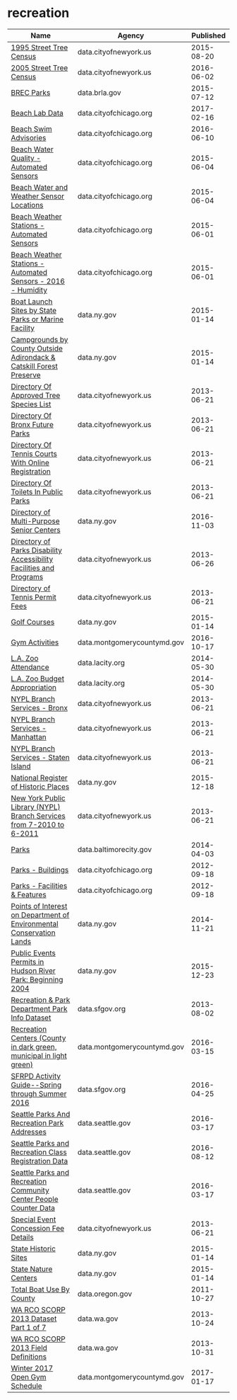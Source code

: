 # recreation

Name | Agency | Published
---- | ---- | ---------
[1995 Street Tree Census](../datasets/kyad-zm4j.md) | data.cityofnewyork.us | 2015-08-20
[2005 Street Tree Census](../datasets/29bw-z7pj.md) | data.cityofnewyork.us | 2016-06-02
[BREC Parks](../datasets/phg8-g77c.md) | data.brla.gov | 2015-07-12
[Beach Lab Data](../datasets/2ivx-z93u.md) | data.cityofchicago.org | 2017-02-16
[Beach Swim Advisories](../datasets/t62e-8nvc.md) | data.cityofchicago.org | 2016-06-10
[Beach Water Quality - Automated Sensors](../datasets/qmqz-2xku.md) | data.cityofchicago.org | 2015-06-04
[Beach Water and Weather Sensor Locations](../datasets/g3ip-u8rb.md) | data.cityofchicago.org | 2015-06-04
[Beach Weather Stations - Automated Sensors](../datasets/k7hf-8y75.md) | data.cityofchicago.org | 2015-06-01
[Beach Weather Stations - Automated Sensors - 2016 - Humidity](../datasets/7edu-s3u7.md) | data.cityofchicago.org | 2015-06-01
[Boat Launch Sites by State Parks or Marine Facility](../datasets/2gcg-hikh.md) | data.ny.gov | 2015-01-14
[Campgrounds by County Outside Adirondack & Catskill Forest Preserve](../datasets/5zxz-z3ci.md) | data.ny.gov | 2015-01-14
[Directory Of Approved Tree Species List](../datasets/99wq-x9cr.md) | data.cityofnewyork.us | 2013-06-21
[Directory Of Bronx Future Parks](../datasets/ssk8-4egt.md) | data.cityofnewyork.us | 2013-06-21
[Directory Of Tennis Courts With Online Registration](../datasets/j6ik-kjbs.md) | data.cityofnewyork.us | 2013-06-21
[Directory Of Toilets In Public Parks](../datasets/hjae-yuav.md) | data.cityofnewyork.us | 2013-06-21
[Directory of Multi-Purpose Senior Centers](../datasets/t4ba-giyx.md) | data.ny.gov | 2016-11-03
[Directory of Parks Disability Accessibility Facilities and Programs](../datasets/e4ej-j6hn.md) | data.cityofnewyork.us | 2013-06-26
[Directory of Tennis Permit Fees](../datasets/9n2n-hkug.md) | data.cityofnewyork.us | 2013-06-21
[Golf Courses](../datasets/cgck-srxx.md) | data.ny.gov | 2015-01-14
[Gym Activities](../datasets/3n2i-j4wu.md) | data.montgomerycountymd.gov | 2016-10-17
[L.A. Zoo Attendance](../datasets/3gwn-arjr.md) | data.lacity.org | 2014-05-30
[L.A. Zoo Budget Appropriation](../datasets/jpdu-8y8k.md) | data.lacity.org | 2014-05-30
[NYPL Branch Services - Bronx](../datasets/pfys-fabf.md) | data.cityofnewyork.us | 2013-06-21
[NYPL Branch Services - Manhattan](../datasets/3nja-bsch.md) | data.cityofnewyork.us | 2013-06-21
[NYPL Branch Services - Staten Island](../datasets/wibz-uqui.md) | data.cityofnewyork.us | 2013-06-21
[National Register of Historic Places](../datasets/iisn-hnyv.md) | data.ny.gov | 2015-12-18
[New York Public Library (NYPL) Branch Services from 7-2010 to 6-2011](../datasets/ne9z-skhf.md) | data.cityofnewyork.us | 2013-06-21
[Parks](../datasets/3r8a-uawz.md) | data.baltimorecity.gov | 2014-04-03
[Parks - Buildings](../datasets/2u2y-n6dm.md) | data.cityofchicago.org | 2012-09-18
[Parks - Facilities & Features](../datasets/y7qa-tvqx.md) | data.cityofchicago.org | 2012-09-18
[Points of Interest on Department of Environmental Conservation Lands](../datasets/yvkb-z58x.md) | data.ny.gov | 2014-11-21
[Public Events Permits in Hudson River Park: Beginning 2004](../datasets/nwx8-ckzy.md) | data.ny.gov | 2015-12-23
[Recreation & Park Department Park Info Dataset](../datasets/z76i-7s65.md) | data.sfgov.org | 2013-08-02
[Recreation Centers (County in dark green, municipal in light green)](../datasets/4cfy-a6bg.md) | data.montgomerycountymd.gov | 2016-03-15
[SFRPD Activity Guide--Spring through Summer 2016](../datasets/e3kj-6yzw.md) | data.sfgov.org | 2016-04-25
[Seattle Parks And Recreation Park Addresses](../datasets/v5tj-kqhc.md) | data.seattle.gov | 2016-03-17
[Seattle Parks and Recreation Class Registration Data](../datasets/pfm3-d3j2.md) | data.seattle.gov | 2016-08-12
[Seattle Parks and Recreation Community Center People Counter Data](../datasets/k7wr-k9jj.md) | data.seattle.gov | 2016-03-17
[Special Event Concession Fee Details](../datasets/7cqi-bt79.md) | data.cityofnewyork.us | 2013-06-21
[State Historic Sites](../datasets/m384-u5q6.md) | data.ny.gov | 2015-01-14
[State Nature Centers](../datasets/7gdv-fq7n.md) | data.ny.gov | 2015-01-14
[Total Boat Use By County](../datasets/yj9p-qyc6.md) | data.oregon.gov | 2011-10-27
[WA RCO SCORP 2013 Dataset Part 1 of 7](../datasets/irc2-87d5.md) | data.wa.gov | 2013-10-24
[WA RCO SCORP 2013 Field Definitions](../datasets/yr5j-kyei.md) | data.wa.gov | 2013-10-31
[Winter 2017 Open Gym Schedule](../datasets/4z6a-8zhq.md) | data.montgomerycountymd.gov | 2017-01-17

